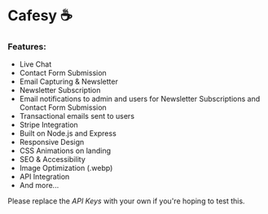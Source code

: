 # Cafesy ☕

### Features:
- Live Chat
- Contact Form Submission
- Email Capturing & Newsletter
- Newsletter Subscription
- Email notifications to admin and users for Newsletter Subscriptions and Contact Form Submission
- Transactional emails sent to users
- Stripe Integration
- Built on Node.js and Express
- Responsive Design
- CSS Animations on landing
- SEO & Accessibility
- Image Optimization (.webp)
- API Integration
- And more...

 Please replace the _API Keys_ with your own if you're hoping to test this.
 
